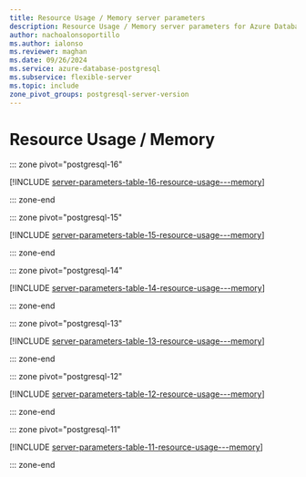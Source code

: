 ```yaml
---
title: Resource Usage / Memory server parameters
description: Resource Usage / Memory server parameters for Azure Database for PostgreSQL - Flexible Server.
author: nachoalonsoportillo
ms.author: ialonso
ms.reviewer: maghan
ms.date: 09/26/2024
ms.service: azure-database-postgresql
ms.subservice: flexible-server
ms.topic: include
zone_pivot_groups: postgresql-server-version
---
```

# Resource Usage / Memory


::: zone pivot="postgresql-16"

[!INCLUDE [server-parameters-table-16-resource-usage---memory](./includes/server-parameters-table-16-resource-usage---memory.md)]

::: zone-end


::: zone pivot="postgresql-15"

[!INCLUDE [server-parameters-table-15-resource-usage---memory](./includes/server-parameters-table-15-resource-usage---memory.md)]

::: zone-end


::: zone pivot="postgresql-14"

[!INCLUDE [server-parameters-table-14-resource-usage---memory](./includes/server-parameters-table-14-resource-usage---memory.md)]

::: zone-end


::: zone pivot="postgresql-13"

[!INCLUDE [server-parameters-table-13-resource-usage---memory](./includes/server-parameters-table-13-resource-usage---memory.md)]

::: zone-end


::: zone pivot="postgresql-12"

[!INCLUDE [server-parameters-table-12-resource-usage---memory](./includes/server-parameters-table-12-resource-usage---memory.md)]

::: zone-end


::: zone pivot="postgresql-11"

[!INCLUDE [server-parameters-table-11-resource-usage---memory](./includes/server-parameters-table-11-resource-usage---memory.md)]

::: zone-end


